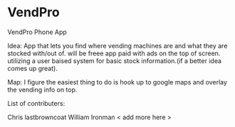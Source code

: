 # VendPro
VendPro Phone App

Idea: App that lets you find where vending machines are and what they are stocked with/out of. will be freee app paid with ads on the top of screen. utilizing a user baised system for basic stock information.(if a better idea comes up great).

Map: I figure the easiest thing to do is hook up to google maps and overlay the vending info on top. 


List of contributers:

Chris  lastbrowncoat
William Ironman
< add more here >


